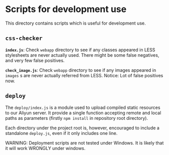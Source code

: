 Scripts for development use
====

This directory contains scripts which is useful for development use.

`css-checker`
----

**`index.js`**: Check `webapp` directory to see if any classes appeared in LESS stylesheets are never actually used. There might be some false negatives, and very few false positives.

**`check_image.js`**: Check `webapp` directory to see if any images appeared in `images` s are never actually referred from LESS. Notice: Lot of false positives now.

`deploy`
----

The `deploy/index.js` is a module used to upload compiled static resources to our Aliyun server. It provide a single function accepting remote and local paths as parameters (firstly `npm install` in repository root directory). 

Each directory under the project root is, however, encouraged to include a standalone `deploy.js`, even if it only includes one line.

WARNING: Deployment scripts are not tested under Windows. It is likely that it will work WRONGLY under windows.
